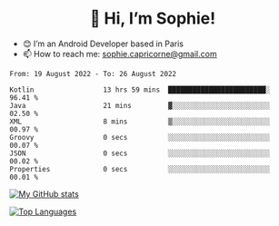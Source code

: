 <h1 align="center"> 👋 Hi, I’m Sophie! </h1>  

- 😊 I’m an Android Developer based in Paris
- 📫 How to reach me: sophie.capricorne@gmail.com


<!--START_SECTION:waka-->

```text
From: 19 August 2022 - To: 26 August 2022

Kotlin                 13 hrs 59 mins  ████████████████████████░   96.41 %
Java                   21 mins         ▓░░░░░░░░░░░░░░░░░░░░░░░░   02.50 %
XML                    8 mins          ▒░░░░░░░░░░░░░░░░░░░░░░░░   00.97 %
Groovy                 0 secs          ░░░░░░░░░░░░░░░░░░░░░░░░░   00.07 %
JSON                   0 secs          ░░░░░░░░░░░░░░░░░░░░░░░░░   00.02 %
Properties             0 secs          ░░░░░░░░░░░░░░░░░░░░░░░░░   00.01 %
```

<!--END_SECTION:waka-->

[![My GitHub stats](https://github-readme-stats.vercel.app/api?username=sophicapri&show_icons=true&theme=buefy)](https://github.com/anuraghazra/github-readme-stats)

[![Top Languages](https://github-readme-stats.vercel.app/api/top-langs/?username=sophicapri&langs_count=2&layout=compact)](https://github.com/anuraghazra/github-readme-stats)
